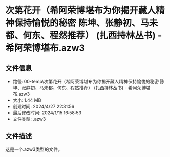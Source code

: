 ﻿# 次第花开（希阿荣博堪布为你揭开藏人精神保持愉悦的秘密 陈坤、张静初、马未都、何东、程然推荐） (扎西持林丛书) - 希阿荣博堪布.azw3

## 文件信息
- 路径: 00-temp\次第花开（希阿荣博堪布为你揭开藏人精神保持愉悦的秘密 陈坤、张静初、马未都、何东、程然推荐） (扎西持林丛书) - 希阿荣博堪布.azw3
- 大小: 1.44 MB
- 创建时间: 2024/4/27 22:31:56
- 最后修改时间: 2024/1/15 16:58:53
- 文件类型: .azw3

## 文件描述
这是一个.azw3类型的文件。

